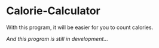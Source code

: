 # Calorie-Calculator
With this program, it will be easier for you to count calories.

*And this program is still in development...*
